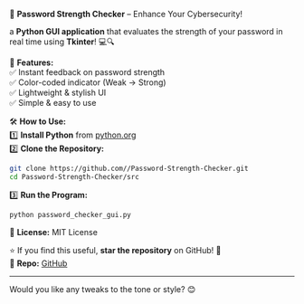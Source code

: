 🔐 **Password Strength Checker** – Enhance Your Cybersecurity!  

a **Python GUI application** that evaluates the strength of your password in real time using **Tkinter**! 💻🔍  

🚀 **Features:**  
✅ Instant feedback on password strength  
✅ Color-coded indicator (Weak → Strong)  
✅ Lightweight & stylish UI  
✅ Simple & easy to use  

🛠 **How to Use:**  
1️⃣ **Install Python** from [python.org](https://www.python.org/)  
2️⃣ **Clone the Repository:**  
```bash
git clone https://github.com//Password-Strength-Checker.git
cd Password-Strength-Checker/src
```  
3️⃣ **Run the Program:**  
```bash
python password_checker_gui.py
```  


📜 **License:** MIT License  

⭐ If you find this useful, **star the repository** on GitHub! 🚀  
🔗 **Repo:** [GitHub](https://github.com/JoyalSanth/Password-Strength-Checker)  

---

Would you like any tweaks to the tone or style? 😊
